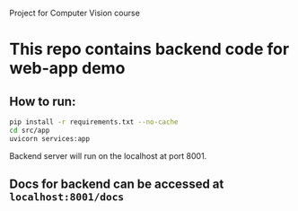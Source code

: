 Project for Computer Vision course

# This repo contains backend code for web-app demo

## How to run:

```bash
pip install -r requirements.txt --no-cache
cd src/app
uvicorn services:app
```

Backend server will run on the localhost at port 8001.

## Docs for backend can be accessed at ```localhost:8001/docs```
